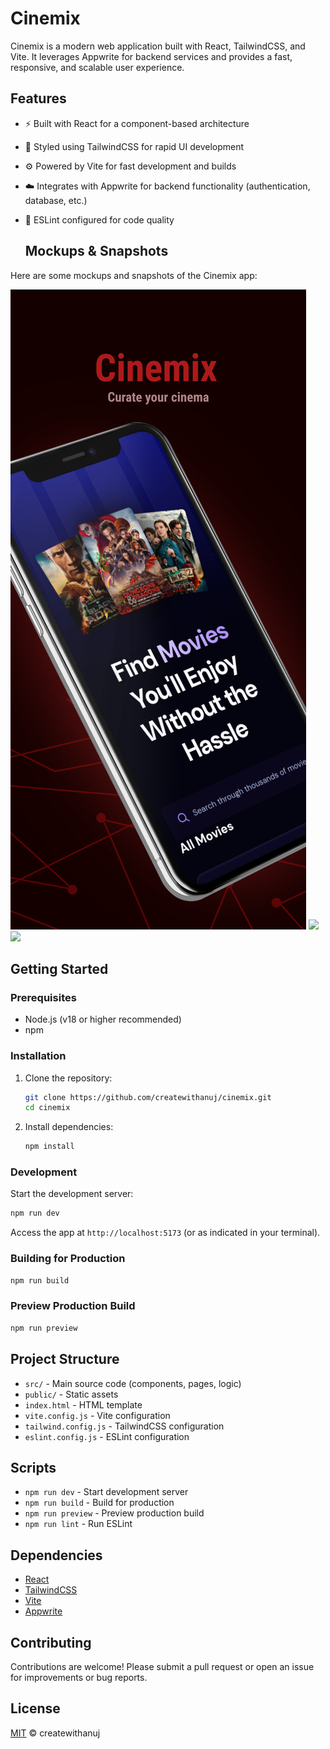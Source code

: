 # Cinemix

Cinemix is a modern web application built with React, TailwindCSS, and Vite. It leverages Appwrite for backend services and provides a fast, responsive, and scalable user experience.

## Features

- ⚡ Built with React for a component-based architecture
- 🎨 Styled using TailwindCSS for rapid UI development
- ⚙️ Powered by Vite for fast development and builds
- ☁️ Integrates with Appwrite for backend functionality (authentication, database, etc.)
- 📝 ESLint configured for code quality

  ## Mockups & Snapshots

Here are some mockups and snapshots of the Cinemix app:

![](public/mockup1.png)
![](public/mockup2.png)
![](public/mockup3.png)

## Getting Started

### Prerequisites

- Node.js (v18 or higher recommended)
- npm

### Installation

1. Clone the repository:
   ```bash
   git clone https://github.com/createwithanuj/cinemix.git
   cd cinemix
   ```

2. Install dependencies:
   ```bash
   npm install
   ```

### Development

Start the development server:
```bash
npm run dev
```
Access the app at `http://localhost:5173` (or as indicated in your terminal).

### Building for Production

```bash
npm run build
```

### Preview Production Build

```bash
npm run preview
```

## Project Structure

- `src/` - Main source code (components, pages, logic)
- `public/` - Static assets
- `index.html` - HTML template
- `vite.config.js` - Vite configuration
- `tailwind.config.js` - TailwindCSS configuration
- `eslint.config.js` - ESLint configuration

## Scripts

- `npm run dev` - Start development server
- `npm run build` - Build for production
- `npm run preview` - Preview production build
- `npm run lint` - Run ESLint

## Dependencies

- [React](https://react.dev/)
- [TailwindCSS](https://tailwindcss.com/)
- [Vite](https://vitejs.dev/)
- [Appwrite](https://appwrite.io/)

## Contributing

Contributions are welcome! Please submit a pull request or open an issue for improvements or bug reports.

## License

[MIT](LICENSE) © createwithanuj
